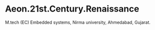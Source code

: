 Aeon.21st.Century.Renaissance
=============================

M.tech (EC) Embedded systems, Nirma university, Ahmedabad, Gujarat.